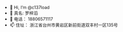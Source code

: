 - 👋 Hi, I’m @c137load
- 👀 真名: 罗梓滔
- 🌱 电话： 18806571117
- 📫 住址： 浙江省台州市黄岩区新前街道双丰村一区135号

<!---
c137load/c137load is a ✨ special ✨ repository because its `README.md` (this file) appears on your GitHub profile.
You can click the Preview link to take a look at your changes.
--->
